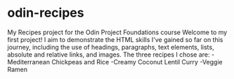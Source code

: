 # odin-recipes
My Recipes project for the Odin Project Foundations course
Welcome to my first project! I aim to demonstrate the HTML skills I've gained so far on this journey, including the
    use of headings, paragraphs, text elements, lists, absolute and relative links, and images.
The three recipes I chose are:
    -Mediterranean Chickpeas and Rice
    -Creamy Coconut Lentil Curry
    -Veggie Ramen
